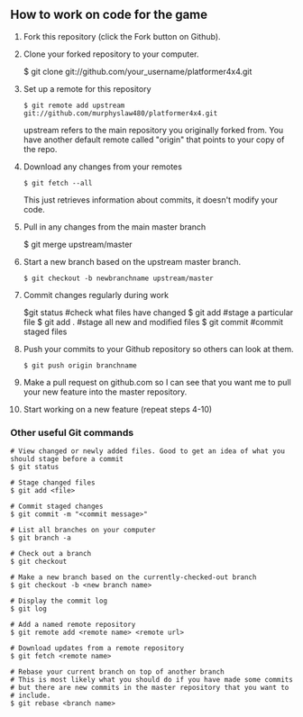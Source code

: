 ## How to work on code for the game

1.  Fork this repository (click the Fork button on Github).

2.  Clone your forked repository to your computer.

	$ git clone git://github.com/your_username/platformer4x4.git

3.  Set up a remote for this repository 

        $ git remote add upstream git://github.com/murphyslaw480/platformer4x4.git
	upstream refers to the main repository you originally forked from. You have another default remote called "origin" that points to your copy of the repo.

4.  Download any changes from your remotes

        $ git fetch --all
	This just retrieves information about commits, it doesn't modify your code.

5.  Pull in any changes from the main master branch

	$ git merge upstream/master

6.  Start a new branch based on the upstream master branch.

        $ git checkout -b newbranchname upstream/master

7.  Commit changes regularly during work

	$git status		#check what files have changed
	$ git add <filename>	#stage a particular file
	$ git add .		#stage all new and modified files
	$ git commit		#commit staged files

8.  Push your commits to your Github repository so others can look at them.

        $ git push origin branchname

9.  Make a pull request on github.com so I can see that you want me to pull your new feature into the master repository.

10. Start working on a new feature (repeat steps 4-10)

### Other useful Git commands

    # View changed or newly added files. Good to get an idea of what you should stage before a commit
    $ git status

    # Stage changed files
    $ git add <file>

    # Commit staged changes
    $ git commit -m "<commit message>"

    # List all branches on your computer
    $ git branch -a

    # Check out a branch
    $ git checkout

    # Make a new branch based on the currently-checked-out branch
    $ git checkout -b <new branch name>

    # Display the commit log
    $ git log

    # Add a named remote repository
    $ git remote add <remote name> <remote url>

    # Download updates from a remote repository
    $ git fetch <remote name>

    # Rebase your current branch on top of another branch
    # This is most likely what you should do if you have made some commits
    # but there are new commits in the master repository that you want to
    # include.
    $ git rebase <branch name>
